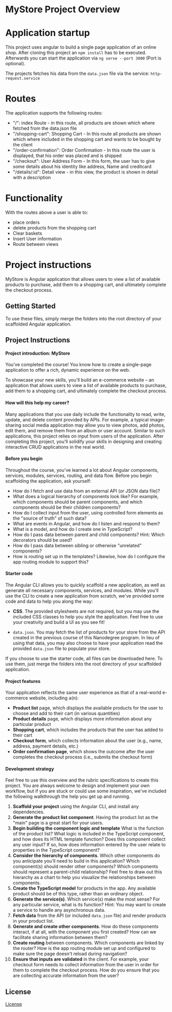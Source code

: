 # MyStore Project Overview

# Application startup

This project uses angular to build a single page application of an online shop.
After cloning this project an `npm install` has to be executed.
Afterwards you can start the application via `ng serve --port 3000` (Port is optional).

The projects fetches his data from the `data.json` file via the service: `http-request.service`

# Routes

The application supports the following routes:

- "/": index Route - in this route, all products are shown which where fetched from the data.json file
- "/shopping-cart": Shopping Cart - In this route all products are shown which where included in the shopping cart and wants to be bought by the client
- "/order-confirmation": Order Confirmation - In this route the user is displayed, that his order was placed and is shipped
- "/checkout": User Address Form - In this form, the user has to give some details about his identity like address, Name and creditcard
- "/details/:id": Detail view - in this view, the product is shown in detail with a description

# Functionality

With the routes above a user is able to:

- place orders
- delete products from the shopping cart
- Clear baskets
- Insert User information
- Route between views

# Project instructions

MyStore is Angular application that allows users to view a list of available products to purchase, add them to a shopping cart, and ultimately complete the checkout process.

## Getting Started

To use these files, simply merge the folders into the root directory of your scaffolded Angular application.

## Project Instructions

#### Project introduction: MyStore

You've completed the course! You know how to create a single-page application to offer a rich, dynamic experience on the web.

To showcase your new skills, you'll build an e-commerce website – an application that allows users to view a list of available products to purchase, add them to a shopping cart, and ultimately complete the checkout process.

#### How will this help my career?

Many applications that you use daily include the functionality to read, write, update, and delete content provided by APIs. For example, a typical image-sharing social media application may allow you to view photos, add photos, edit them, and remove them from an album or user account. Similar to such applications, this project relies on input from users of the application. After completing this project, you'll solidify your skills in designing and creating interactive CRUD applications in the real world.

#### Before you begin

Throughout the course, you've learned a lot about Angular components, services, modules, services, routing, and data flow. Before you begin scaffolding the application, ask yourself:

- How do I fetch and use data from an external API (or JSON data file)?
- What does a logical hierarchy of components look like? For example, which components should be parent components, and which components should be their children components?
- How do I collect input from the user, using controlled form elements as the "source of truth" of such data?
- What are events in Angular, and how do I listen and respond to them?
- What is a model, and how do I create one in TypeScript?
- How do I pass data between parent and child components? Hint: Which decorators should be used?
- How do I pass data between sibling or otherwise "unrelated" components?
- How is routing set up in the templates? Likewise, how do I configure the app routing module to support this?

#### Starter code

The Angular CLI allows you to quickly scaffold a new application, as well as generate all necessary components, services, and modules. While you'll use the CLI to create a new application from scratch, we've provided some code and data to help you along the way:

- **CSS**. The provided stylesheets are not required, but you may use the included CSS classes to help you style the application. Feel free to use your creativity and build a UI as you see fit!

- `data.json`. You may fetch the list of products for your store from the API created in the previous course of this Nanodegree program. In lieu of using that data, you may also choose to have your application read the provided `data.json` file to populate your store.

If you choose to use the starter code, all files can be downloaded here. To use them, just merge the folders into the root directory of your scaffolded application.

#### Project features

Your application reflects the same user experience as that of a real-world e-commerce website, including a(n):

- **Product list** page, which displays the available products for the user to choose and add to their cart (in various quantities)
- **Product details** page, which displays more information about any particular product
- **Shopping cart**, which includes the products that the user has added to their cart
- **Checkout form**, which collects information about the user (e.g., name, address, payment details, etc.)
- **Order confirmation page**, which shows the outcome after the user completes the checkout process (i.e., submits the checkout form)

#### Development strategy

Feel free to use this overview and the rubric specifications to create this project. You are always welcome to design and implement your own workflow, but if you are stuck or could use some inspiration, we've included the following walkthrough the help you get up and running.

1. **Scaffold your project** using the Angular CLI, and install any dependencies.
2. **Generate the product list component**. Having the product list as the "main" page is a great start for your users.
3. **Begin building the component logic and template** What is the function of the product list? What logic is included in the TypeScript component, and how does its HTML template function? Does this component collect any user input? If so, how does information entered by the user relate to properties in the TypeScript component?
4. **Consider the hierarchy of components**. Which other components do you anticipate you'll need to build in this application? Which component(s) should render other components? Which components should represent a parent-child relationship? Feel free to draw out this hierarchy as a chart to help you visualize the relationships between components.
5. **Create the TypeScript model** for products in the app. Any available product should be of this type, rather than an ordinary object.
6. **Generate the service(s)**. Which service(s) make the most sense? For any particular service, what is its function? Hint: You may want to create a service to handle any asynchronous data.
7. **Fetch data** from the API (or included `data.json` file) and render products in your product list.
8. **Generate and create other components**. How do these components interact, if at all, with the component you first created? How can we facilitate sharing information between them?
9. **Create routing** between components. Which components are linked by the router? How is the app routing module set up and configured to make sure the page doesn't reload during navigation?
10. **Ensure that inputs are validated** in the client. For example, your checkout form needs to collect information from the user in order for them to complete the checkout process. How do you ensure that you are collecting accurate information from the user?

## License

[License](LICENSE.txt)
